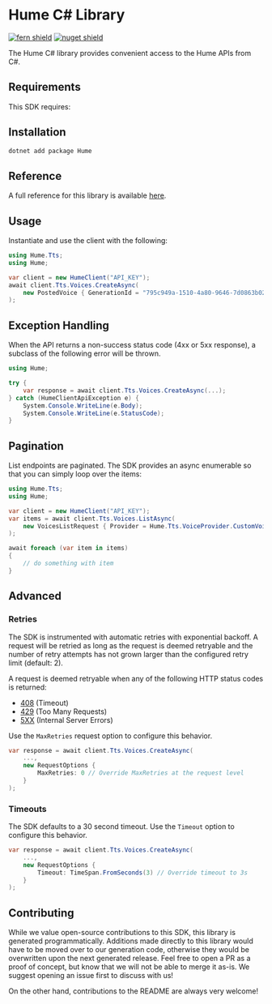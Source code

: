 # Hume C# Library

[![fern shield](https://img.shields.io/badge/%F0%9F%8C%BF-Built%20with%20Fern-brightgreen)](https://buildwithfern.com?utm_source=github&utm_medium=github&utm_campaign=readme&utm_source=https%3A%2F%2Fgithub.com%2FHumeAI%2Fhume-dotnet-sdk)
[![nuget shield](https://img.shields.io/nuget/v/Hume)](https://nuget.org/packages/Hume)

The Hume C# library provides convenient access to the Hume APIs from C#.

## Requirements

This SDK requires:

## Installation

```sh
dotnet add package Hume
```

## Reference

A full reference for this library is available [here](https://github.com/HumeAI/hume-dotnet-sdk/blob/HEAD/./reference.md).

## Usage

Instantiate and use the client with the following:

```csharp
using Hume.Tts;
using Hume;

var client = new HumeClient("API_KEY");
await client.Tts.Voices.CreateAsync(
    new PostedVoice { GenerationId = "795c949a-1510-4a80-9646-7d0863b023ab", Name = "David Hume" }
);
```

## Exception Handling

When the API returns a non-success status code (4xx or 5xx response), a subclass of the following error
will be thrown.

```csharp
using Hume;

try {
    var response = await client.Tts.Voices.CreateAsync(...);
} catch (HumeClientApiException e) {
    System.Console.WriteLine(e.Body);
    System.Console.WriteLine(e.StatusCode);
}
```

## Pagination

List endpoints are paginated. The SDK provides an async enumerable so that you can simply loop over the items:

```csharp
using Hume.Tts;
using Hume;

var client = new HumeClient("API_KEY");
var items = await client.Tts.Voices.ListAsync(
    new VoicesListRequest { Provider = Hume.Tts.VoiceProvider.CustomVoice }
);

await foreach (var item in items)
{
    // do something with item
}
```

## Advanced

### Retries

The SDK is instrumented with automatic retries with exponential backoff. A request will be retried as long
as the request is deemed retryable and the number of retry attempts has not grown larger than the configured
retry limit (default: 2).

A request is deemed retryable when any of the following HTTP status codes is returned:

- [408](https://developer.mozilla.org/en-US/docs/Web/HTTP/Status/408) (Timeout)
- [429](https://developer.mozilla.org/en-US/docs/Web/HTTP/Status/429) (Too Many Requests)
- [5XX](https://developer.mozilla.org/en-US/docs/Web/HTTP/Status/500) (Internal Server Errors)

Use the `MaxRetries` request option to configure this behavior.

```csharp
var response = await client.Tts.Voices.CreateAsync(
    ...,
    new RequestOptions {
        MaxRetries: 0 // Override MaxRetries at the request level
    }
);
```

### Timeouts

The SDK defaults to a 30 second timeout. Use the `Timeout` option to configure this behavior.

```csharp
var response = await client.Tts.Voices.CreateAsync(
    ...,
    new RequestOptions {
        Timeout: TimeSpan.FromSeconds(3) // Override timeout to 3s
    }
);
```

## Contributing

While we value open-source contributions to this SDK, this library is generated programmatically.
Additions made directly to this library would have to be moved over to our generation code,
otherwise they would be overwritten upon the next generated release. Feel free to open a PR as
a proof of concept, but know that we will not be able to merge it as-is. We suggest opening
an issue first to discuss with us!

On the other hand, contributions to the README are always very welcome!